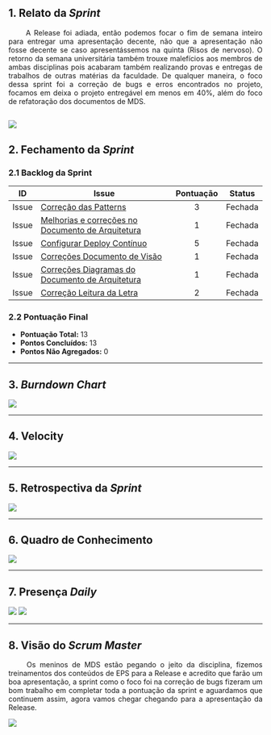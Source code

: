 ## 1. Relato da _Sprint_

<p align="justify">&emsp;&emsp; A Release foi adiada, então podemos focar o fim de semana inteiro para entregar uma apresentação decente, não que a apresentação não fosse decente se caso apresentássemos na quinta (Risos de nervoso). O retorno da semana universitária também trouxe malefícios aos membros de ambas disciplinas pois acabaram também realizando provas e entregas de trabalhos de outras matérias da faculdade. De qualquer maneira, o foco dessa sprint foi a correção de bugs e erros encontrados no projeto, focamos em deixa o projeto entregável em menos em 40%, além do foco de refatoração dos documentos de MDS. </p>

![](https://media.giphy.com/media/lUQxdO6Y7Vmx2/giphy.gif)
------------

## 2. Fechamento da _Sprint_

### 2.1 Backlog da Sprint

| ID | Issue | Pontuação | Status |
|:--:| ------- | :----: | :----: |
| Issue | [Correção das Patterns](https://github.com/fga-eps-mds/2019.2-arbc/issues/48) | 3 | Fechada |
| Issue | [Melhorias e correções no Documento de Arquitetura](https://github.com/fga-eps-mds/2019.2-arbc/issues/49) | 1 | Fechada |
| Issue | [Configurar Deploy Contínuo](https://github.com/fga-eps-mds/2019.2-arbc/issues/50) | 5 |Fechada |
| Issue | [Correções Documento de Visão](https://github.com/fga-eps-mds/2019.2-arbc/issues/67) | 1| Fechada |
| Issue | [Correções Diagramas do Documento de Arquitetura](https://github.com/fga-eps-mds/2019.2-arbc/issues/72) |1| Fechada |
| Issue | [Correção Leitura da Letra](https://github.com/fga-eps-mds/2019.2-arbc/issues/65) | 2| Fechada |


### 2.2 Pontuação Final

* __Pontuação Total:__ 13
* __Pontos Concluídos:__ 13
* __Pontos Não Agregados:__ 0

------------

## 3. _Burndown Chart_


![](https://i.ibb.co/0qrkvTY/bd5.png)

------------

## 4. Velocity

![](https://i.ibb.co/zh0ZMDr/v5.png)

------------

## 5. Retrospectiva da _Sprint_

![](https://i.ibb.co/9prQ5HS/r5.png)

------------

## 6. Quadro de Conhecimento

![](https://i.ibb.co/KzQR8Pj/c5.png)

---

## 7. Presença _Daily_

![](https://i.ibb.co/7QvPrF5/5a.png)
![](https://i.ibb.co/YLLNCFL/5b.png)

---------

## 8. Visão do _Scrum Master_

<p align="justify">&emsp;&emsp; Os meninos de MDS estão pegando o jeito da disciplina, fizemos treinamentos dos conteúdos de EPS para a Release e acredito que farão um boa apresentação, a sprint como o foco foi na correção de bugs fizeram um bom trabalho em completar toda a pontuação da sprint e aguardamos que continuem assim, agora vamos chegar chegando para a apresentação da Release.  </p>

![](https://media.giphy.com/media/FsW0GqBPnZl4TSuSg3/giphy.gif)
